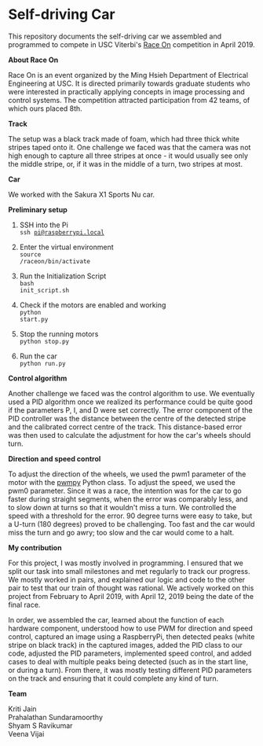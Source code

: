 # Self-driving Car

This repository documents the self-driving car we assembled and programmed to compete in USC Viterbi's [Race On](https://minghsiehece.usc.edu/race-on/) competition in April 2019. 

**About Race On**

Race On is an event organized by the Ming Hsieh Department of Electrical Engineering at USC. It is directed primarily towards graduate students who were interested in practically applying concepts in image processing and control systems. The competition attracted participation from 42 teams, of which ours placed 8th.

**Track**

The setup was a black track made of foam, which had three thick white stripes taped onto it. One challenge we faced was that the camera was not high enough to capture all three stripes at once - it would usually see only the middle stripe, or, if it was in the middle of a turn, two stripes at most.

**Car**

We worked with the Sakura X1 Sports Nu car.

**Preliminary setup**

1. SSH into the Pi<br/>
<code>ssh pi@raspberrypi.local</code>

2. Enter the virtual environment<br/>
<code>source /raceon/bin/activate</code>

3. Run the Initialization Script<br/>
<code>bash init_script.sh</code>

4. Check if the motors are enabled and working<br/>
<code>python start.py</code>

5. Stop the running motors<br/>
<code>python stop.py</code>

6. Run the car<br/>
<code>python run.py</code>

**Control algorithm**

Another challenge we faced was the control algorithm to use. We eventually used a PID algorithm once we realized its performance could be quite good if the parameters P, I, and D were set correctly. The error component of the PID controller was the distance between the centre of the detected stripe and the calibrated correct centre of the track. This distance-based error was then used to calculate the adjustment for how the car's wheels should turn.

**Direction and speed control**

To adjust the direction of the wheels, we used the pwm1 parameter of the motor with the [pwmpy](https://github.com/scottellis/pwmpy) Python class. To adjust the speed, we used the pwm0 parameter. Since it was a race, the intention was for the car to go faster during straight segments, when the error was comparably less, and to slow down at turns so that it wouldn't miss a turn. We controlled the speed with a threshold for the error. 90 degree turns were easy to take, but a U-turn (180 degrees) proved to be challenging. Too fast and the car would miss the turn and go awry; too slow and the car would come to a halt.

**My contribution**

For this project, I was mostly involved in programming. I ensured that we split our task into small milestones and met regularly to track our progress. We mostly worked in pairs, and explained our logic and code to the other pair to test that our train of thought was rational. We actively worked on this project from February to April 2019, with April 12, 2019 being the date of the final race. 

In order, we assembled the car, learned about the function of each hardware component, understood how to use PWM for direction and speed control, captured an image using a RaspberryPi, then detected peaks (white stripe on black track) in the captured images, added the PID class to our code, adjusted the PID parameters, implemented speed control, and added cases to deal with multiple peaks being detected (such as in the start line, or during a turn). From there, it was mostly testing different PID parameters on the track and ensuring that it could complete any kind of turn. 

**Team**

Kriti Jain\
Prahalathan Sundaramoorthy\
Shyam S Ravikumar\
Veena Vijai


